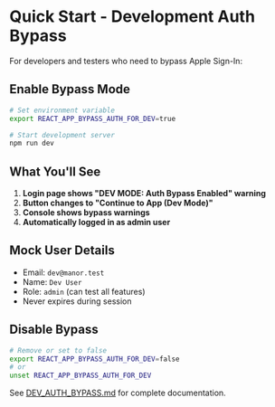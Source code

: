 # Quick Start - Development Auth Bypass

For developers and testers who need to bypass Apple Sign-In:

## Enable Bypass Mode

```bash
# Set environment variable
export REACT_APP_BYPASS_AUTH_FOR_DEV=true

# Start development server
npm run dev
```

## What You'll See

1. **Login page shows "DEV MODE: Auth Bypass Enabled" warning**
2. **Button changes to "Continue to App (Dev Mode)"**
3. **Console shows bypass warnings**
4. **Automatically logged in as admin user**

## Mock User Details

- Email: `dev@manor.test`
- Name: `Dev User`  
- Role: `admin` (can test all features)
- Never expires during session

## Disable Bypass

```bash
# Remove or set to false
export REACT_APP_BYPASS_AUTH_FOR_DEV=false
# or
unset REACT_APP_BYPASS_AUTH_FOR_DEV
```

See [DEV_AUTH_BYPASS.md](DEV_AUTH_BYPASS.md) for complete documentation.